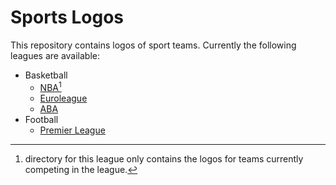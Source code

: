 # Sports Logos

This repository contains logos of sport teams. Currently the following leagues are available: 
* Basketball
	* [NBA](https://github.com/timurkulenovic/sports-logos/tree/main/basketball/nba/img)[^*]
	* [Euroleague](https://github.com/timurkulenovic/sports-logos/tree/main/basketball/euroleague/img)
	* [ABA](https://github.com/timurkulenovic/sports-logos/tree/main/basketball/aba/img)
* Football
	* [Premier League](https://github.com/timurkulenovic/sports-logos/tree/main/football/premier_league/img)
	
[^*]: directory for this league only contains the logos for teams currently competing in the league.
